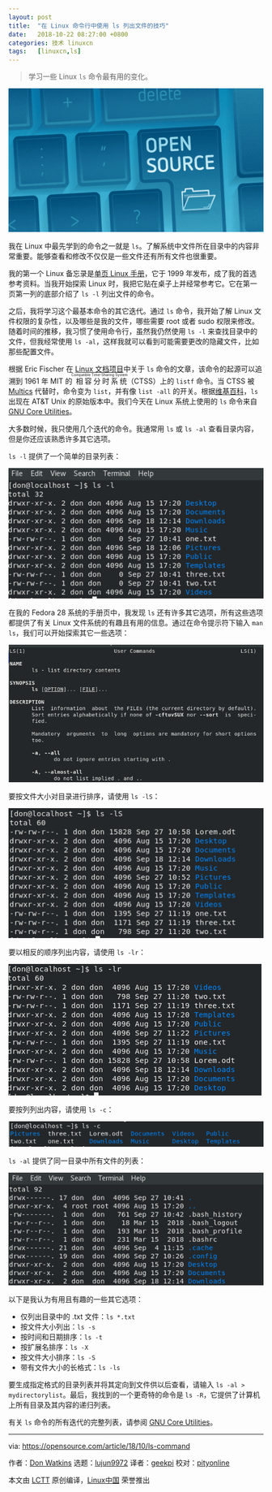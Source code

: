 ```yaml
---
layout: post
title:	"在 Linux 命令行中使用 ls 列出文件的技巧"
date:	2018-10-22 08:27:00 +0800 
categories:	技术 linuxcn 
tags:	[linuxcn,ls]
---
```




> 
> 学习一些 Linux `ls` 命令最有用的变化。
> 
> 
> 


![](/Asserts/Images/album/201810/22/082802j7mkmqx444q44n67.png)


我在 Linux 中最先学到的命令之一就是 `ls`。了解系统中文件所在目录中的内容非常重要。能够查看和修改不仅仅是一些文件还有所有文件也很重要。


我的第一个 Linux 备忘录是[单页 Linux 手册](http://hackerspace.cs.rutgers.edu/library/General/One_Page_Linux_Manual.pdf)，它于 1999 年发布，成了我的首选参考资料。当我开始探索 Linux 时，我把它贴在桌子上并经常参考它。它在第一页第一列的底部介绍了 `ls -l` 列出文件的命令。


之后，我将学习这个最基本命令的其它迭代。通过 `ls` 命令，我开始了解 Linux 文件权限的复杂性，以及哪些是我的文件，哪些需要 root 或者 sudo 权限来修改。随着时间的推移，我习惯了使用命令行，虽然我仍然使用 `ls -l` 来查找目录中的文件，但我经常使用 `ls -al`，这样我就可以看到可能需要更改的隐藏文件，比如那些配置文件。


根据 Eric Fischer 在 [Linux 文档项目](http://www.tldp.org/LDP/LG/issue48/fischer.html)中关于 `ls` 命令的文章，该命令的起源可以追溯到 1961 年 MIT 的<ruby> 相容分时系统 <rt>  Compatible Time-Sharing System </rt></ruby>（CTSS）上的 `listf` 命令。当 CTSS 被 [Multics](https://en.wikipedia.org/wiki/Multics) 代替时，命令变为 `list`，并有像 `list -all` 的开关。根据[维基百科](https://en.wikipedia.org/wiki/Ls)，`ls` 出现在 AT&T Unix 的原始版本中。我们今天在 Linux 系统上使用的 `ls` 命令来自 [GNU Core Utilities](http://www.gnu.org/s/coreutils/)。


大多数时候，我只使用几个迭代的命令。我通常用 `ls` 或 `ls -al` 查看目录内容，但是你还应该熟悉许多其它选项。


`ls -l` 提供了一个简单的目录列表：


![](/Asserts/Images/album/201810/22/082805mn77ffncfrf7d16n.png)


在我的 Fedora 28 系统的手册页中，我发现 `ls` 还有许多其它选项，所有这些选项都提供了有关 Linux 文件系统的有趣且有用的信息。通过在命令提示符下输入 `man ls`，我们可以开始探索其它一些选项：


![](/Asserts/Images/album/201810/22/082805faz49uk88rigik38.png)


要按文件大小对目录进行排序，请使用 `ls -lS`：


![](/Asserts/Images/album/201810/22/082805e323fgnynmg2q2q3.png)


要以相反的顺序列出内容，请使用 `ls -lr`：


![](/Asserts/Images/album/201810/22/082806sy1y6kpyr8w8168f.png)


要按列列出内容，请使用 `ls -c`：


![](/Asserts/Images/album/201810/22/082806noxnab5xnc5nncwx.png)


`ls -al` 提供了同一目录中所有文件的列表：


![](/Asserts/Images/album/201810/22/082806dd608hdpeheudw11.png)


以下是我认为有用且有趣的一些其它选项：


* 仅列出目录中的 .txt 文件：`ls *.txt`
* 按文件大小列出：`ls -s`
* 按时间和日期排序：`ls -t`
* 按扩展名排序：`ls -X`
* 按文件大小排序：`ls -S`
* 带有文件大小的长格式：`ls -ls`


要生成指定格式的目录列表并将其定向到文件供以后查看，请输入 `ls -al > mydirectorylist`。最后，我找到的一个更奇特的命令是 `ls -R`，它提供了计算机上所有目录及其内容的递归列表。


有关 `ls` 命令的所有迭代的完整列表，请参阅 [GNU Core Utilities](https://www.gnu.org/software/coreutils/manual/html_node/ls-invocation.html#ls-invocation)。




---


via: <https://opensource.com/article/18/10/ls-command>


作者：[Don Watkins](https://opensource.com/users/don-watkins) 选题：[lujun9972](https://github.com/lujun9972) 译者：[geekpi](https://github.com/geekpi) 校对：[pityonline](https://github.com/pityonline)


本文由 [LCTT](https://github.com/LCTT/TranslateProject) 原创编译，[Linux中国](https://linux.cn/) 荣誉推出
